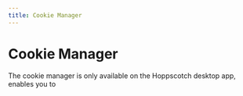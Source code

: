```yaml
---
title: Cookie Manager
---
```

# Cookie Manager
The cookie manager is only available on the Hoppscotch desktop app, enables you to 